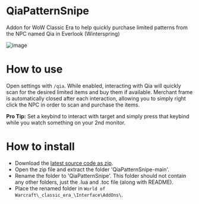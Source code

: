 # QiaPatternSnipe
Addon for WoW Classic Era to help quickly purchase limited patterns from the NPC named Qia in Everlook (Winterspring)

![image](https://github.com/user-attachments/assets/66a019d3-b0bc-4525-af56-9c7ea7bf6a72)

# How to use
Open settings with `/qia`. While enabled, interacting with Qia will quickly scan for the desired limited items and buy them if available. Merchant frame is automatically closed after each interaction, allowing you to simply right click the NPC in order to scan and purchase the items.

**Pro Tip:** Set a keybind to interact with target and simply press that keybind while you watch something on your 2nd monitor.

# How to install
* Download the [latest source code as zip](https://github.com/Blazeflack/QiaPatternSnipe/archive/refs/heads/main.zip).
* Open the zip file and extract the folder 'QiaPatternSnipe-main'.
* Rename the folder to 'QiaPatternSnipe'. This folder should not contain any other folders, just the .lua and .toc file (along with README).
* Place the renamed folder in `World of Warcraft\_classic_era_\Interface\AddOns\`.
